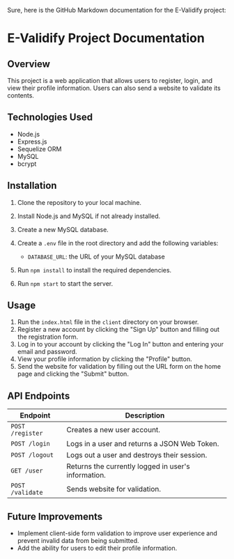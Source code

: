 Sure, here is the GitHub Markdown documentation for the E-Validify project:


# E-Validify Project Documentation

## Overview
This project is a web application that allows users to register, login, and view their profile information. Users can also send a website to validate its contents.

## Technologies Used

* Node.js
* Express.js
* Sequelize ORM
* MySQL
* bcrypt

## Installation

1. Clone the repository to your local machine.
2. Install Node.js and MySQL if not already installed.
3. Create a new MySQL database.
4. Create a `.env` file in the root directory and add the following variables:

    * `DATABASE_URL`: the URL of your MySQL database

5. Run `npm install` to install the required dependencies.
6. Run `npm start` to start the server.

## Usage

1. Run the `index.html` file in the `client` directory on your browser.
2. Register a new account by clicking the "Sign Up" button and filling out the registration form.
3. Log in to your account by clicking the "Log In" button and entering your email and password.
4. View your profile information by clicking the "Profile" button.
5. Send the website for validation by filling out the URL form on the home page and clicking the "Submit" button.

## API Endpoints

| Endpoint | Description |
|---|---|
| `POST /register` | Creates a new user account. |
| `POST /login` | Logs in a user and returns a JSON Web Token. |
| `POST /logout` | Logs out a user and destroys their session. |
| `GET /user` | Returns the currently logged in user's information. |
| `POST /validate` | Sends website for validation. |

## Future Improvements

* Implement client-side form validation to improve user experience and prevent invalid data from being submitted.
* Add the ability for users to edit their profile information.
